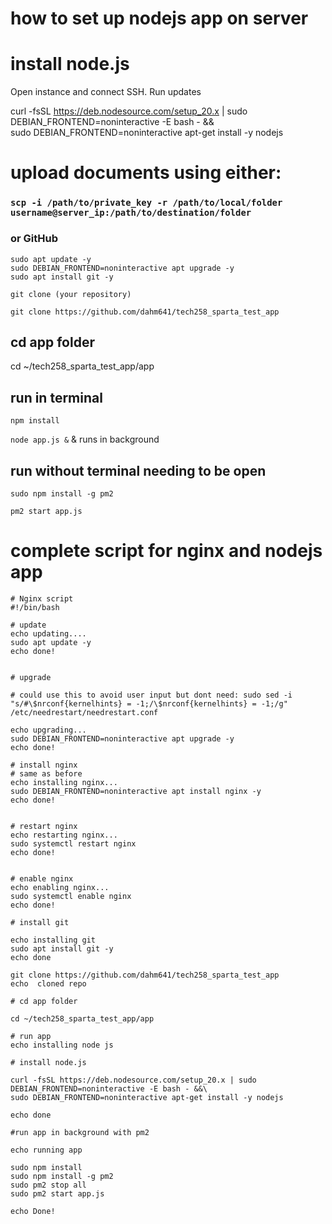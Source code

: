# how to set up nodejs app on server

# install node.js

Open instance and connect SSH.
Run updates


curl -fsSL https://deb.nodesource.com/setup_20.x | sudo DEBIAN_FRONTEND=noninteractive -E bash - &&\
sudo DEBIAN_FRONTEND=noninteractive apt-get install -y nodejs

# upload documents using either:
### `scp -i /path/to/private_key -r /path/to/local/folder username@server_ip:/path/to/destination/folder`
### or GitHub

```
sudo apt update -y
sudo DEBIAN_FRONTEND=noninteractive apt upgrade -y
sudo apt install git -y
```
`git clone (your repository)`

`git clone https://github.com/dahm641/tech258_sparta_test_app`

## cd app folder

cd ~/tech258_sparta_test_app/app

## run in terminal 

`npm install`

`node app.js &` & runs in background

## run without terminal needing to be open

`sudo npm install -g pm2`

`pm2 start app.js`


# complete script for nginx and nodejs app

```
# Nginx script
#!/bin/bash
 
# update
echo updating....
sudo apt update -y
echo done!

 
# upgrade

# could use this to avoid user input but dont need: sudo sed -i "s/#\$nrconf{kernelhints} = -1;/\$nrconf{kernelhints} = -1;/g" /etc/needrestart/needrestart.conf

echo upgrading...
sudo DEBIAN_FRONTEND=noninteractive apt upgrade -y
echo done!
 
# install nginx
# same as before
echo installing nginx...
sudo DEBIAN_FRONTEND=noninteractive apt install nginx -y
echo done!


# restart nginx
echo restarting nginx...
sudo systemctl restart nginx
echo done!

 
# enable nginx
echo enabling nginx...
sudo systemctl enable nginx
echo done!

# install git

echo installing git
sudo apt install git -y
echo done

git clone https://github.com/dahm641/tech258_sparta_test_app
echo  cloned repo

# cd app folder

cd ~/tech258_sparta_test_app/app

# run app
echo installing node js

# install node.js

curl -fsSL https://deb.nodesource.com/setup_20.x | sudo DEBIAN_FRONTEND=noninteractive -E bash - &&\
sudo DEBIAN_FRONTEND=noninteractive apt-get install -y nodejs

echo done

#run app in background with pm2

echo running app

sudo npm install
sudo npm install -g pm2
sudo pm2 stop all
sudo pm2 start app.js

echo Done!

```